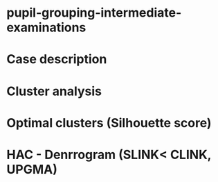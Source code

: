 # pupil-grouping-intermediate-examinations

# Case description


# Cluster analysis

# Optimal clusters (Silhouette score) 

# HAC - Denrrogram (SLINK< CLINK, UPGMA)
